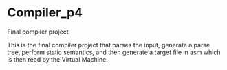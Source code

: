 # Compiler_p4
Final compiler project 

This is the final compiler project that parses the input, generate a parse tree, perform static semantics, and then generate a target file
in asm which is then read by the Virtual Machine. 
